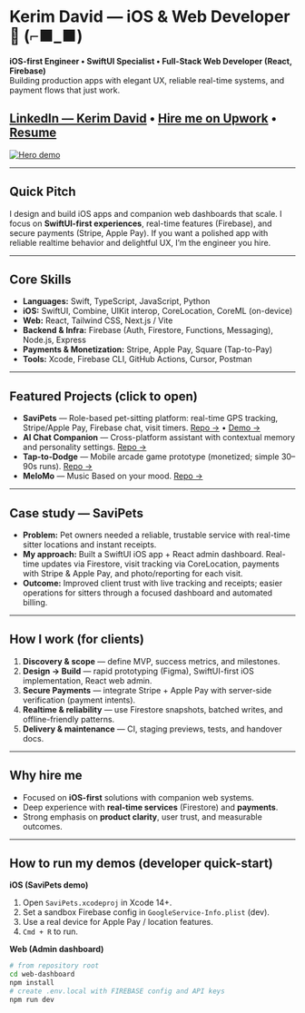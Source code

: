 # Kerim David — iOS & Web Developer 👋   (⌐■_■)

**iOS-first Engineer • SwiftUI Specialist • Full-Stack Web Developer (React, Firebase)**  
Building production apps with elegant UX, reliable real-time systems, and payment flows that just work.

[LinkedIn — Kerim David](https://www.linkedin.com/in/kerim-david-b93439127/) • [Hire me on Upwork](https://www.upwork.com/freelancers/~01612c785de465d59d?mp_source=share) •  [Resume](ka.budgo.net)
---

<!-- Hero image / demo -->
[![Hero demo](./assets/hero-demo.gif)](https://github.com/KerimDavid)

---

## Quick Pitch
I design and build iOS apps and companion web dashboards that scale. I focus on **SwiftUI-first experiences**, real-time features (Firebase), and secure payments (Stripe, Apple Pay). If you want a polished app with reliable realtime behavior and delightful UX, I’m the engineer you hire.

---

## Core Skills
- **Languages:** Swift, TypeScript, JavaScript, Python  
- **iOS:** SwiftUI, Combine, UIKit interop, CoreLocation, CoreML (on-device)  
- **Web:** React, Tailwind CSS, Next.js / Vite  
- **Backend & Infra:** Firebase (Auth, Firestore, Functions, Messaging), Node.js, Express  
- **Payments & Monetization:** Stripe, Apple Pay, Square (Tap-to-Pay)  
- **Tools:** Xcode, Firebase CLI, GitHub Actions, Cursor, Postman

---

## Featured Projects (click to open)
- **SaviPets** — Role-based pet-sitting platform: real-time GPS tracking, Stripe/Apple Pay, Firebase chat, visit timers. [Repo →](https://github.com/your/saviesawalks) • [Demo →](#)  
- **AI Chat Companion** — Cross-platform assistant with contextual memory and personality settings. [Repo →](https://github.com/your/aichat)  
- **Tap-to-Dodge** — Mobile arcade game prototype (monetized; simple 30–90s runs). [Repo →](https://github.com/your/taptododge)
- **MeloMo** — Music Based on your mood. [Repo →](https://github.com/your/taptododge)

---

## Case study — SaviPets
- **Problem:** Pet owners needed a reliable, trustable service with real-time sitter locations and instant receipts.  
- **My approach:** Built a SwiftUI iOS app + React admin dashboard. Real-time updates via Firestore, visit tracking via CoreLocation, payments with Stripe & Apple Pay, and photo/reporting for each visit.  
- **Outcome:** Improved client trust with live tracking and receipts; easier operations for sitters through a focused dashboard and automated billing.

---

## How I work (for clients)
1. **Discovery & scope** — define MVP, success metrics, and milestones.  
2. **Design → Build** — rapid prototyping (Figma), SwiftUI-first iOS implementation, React web admin.  
3. **Secure Payments** — integrate Stripe + Apple Pay with server-side verification (payment intents).  
4. **Realtime & reliability** — use Firestore snapshots, batched writes, and offline-friendly patterns.  
5. **Delivery & maintenance** — CI, staging previews, tests, and handover docs.

---

## Why hire me
- Focused on **iOS-first** solutions with companion web systems.  
- Deep experience with **real-time services** (Firestore) and **payments**.  
- Strong emphasis on **product clarity**, user trust, and measurable outcomes.

---

## How to run my demos (developer quick-start)
**iOS (SaviPets demo)**  
1. Open `SaviPets.xcodeproj` in Xcode 14+.  
2. Set a sandbox Firebase config in `GoogleService-Info.plist` (dev).  
3. Use a real device for Apple Pay / location features.  
4. `Cmd + R` to run.

**Web (Admin dashboard)**  
```bash
# from repository root
cd web-dashboard
npm install
# create .env.local with FIREBASE config and API keys
npm run dev
